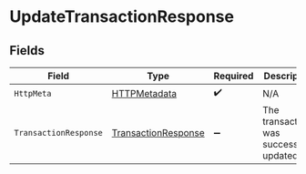# UpdateTransactionResponse


## Fields

| Field                                                                 | Type                                                                  | Required                                                              | Description                                                           |
| --------------------------------------------------------------------- | --------------------------------------------------------------------- | --------------------------------------------------------------------- | --------------------------------------------------------------------- |
| `HttpMeta`                                                            | [HTTPMetadata](../../Models/Components/HTTPMetadata.md)               | :heavy_check_mark:                                                    | N/A                                                                   |
| `TransactionResponse`                                                 | [TransactionResponse](../../Models/Components/TransactionResponse.md) | :heavy_minus_sign:                                                    | The transaction was successfully updated                              |